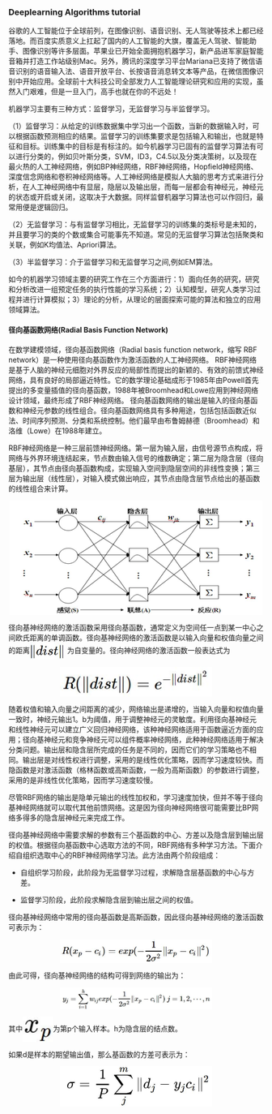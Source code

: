### Deeplearning Algorithms tutorial
谷歌的人工智能位于全球前列，在图像识别、语音识别、无人驾驶等技术上都已经落地。而百度实质意义上扛起了国内的人工智能的大旗，覆盖无人驾驶、智能助手、图像识别等许多层面。苹果业已开始全面拥抱机器学习，新产品进军家庭智能音箱并打造工作站级别Mac。另外，腾讯的深度学习平台Mariana已支持了微信语音识别的语音输入法、语音开放平台、长按语音消息转文本等产品，在微信图像识别中开始应用。全球前十大科技公司全部发力人工智能理论研究和应用的实现，虽然入门艰难，但是一旦入门，高手也就在你的不远处！

机器学习主要有三种方式：监督学习，无监督学习与半监督学习。

（1）监督学习：从给定的训练数据集中学习出一个函数，当新的数据输入时，可以根据函数预测相应的结果。监督学习的训练集要求是包括输入和输出，也就是特征和目标。训练集中的目标是有标注的。如今机器学习已固有的监督学习算法有可以进行分类的，例如贝叶斯分类，SVM，ID3，C4.5以及分类决策树，以及现在最火热的人工神经网络，例如BP神经网络，RBF神经网络，Hopfield神经网络、深度信念网络和卷积神经网络等。人工神经网络是模拟人大脑的思考方式来进行分析，在人工神经网络中有显层，隐层以及输出层，而每一层都会有神经元，神经元的状态或开启或关闭，这取决于大数据。同样监督机器学习算法也可以作回归，最常用便是逻辑回归。

（2）无监督学习：与有监督学习相比，无监督学习的训练集的类标号是未知的，并且要学习的类的个数或集合可能事先不知道。常见的无监督学习算法包括聚类和关联，例如K均值法、Apriori算法。

（3）半监督学习：介于监督学习和无监督学习之间,例如EM算法。

如今的机器学习领域主要的研究工作在三个方面进行：1）面向任务的研究，研究和分析改进一组预定任务的执行性能的学习系统；2）认知模型，研究人类学习过程并进行计算模拟；3）理论的分析，从理论的层面探索可能的算法和独立的应用领域算法。

#### 径向基函数网络(Radial Basis Function Network)

在数学建模领域，径向基函数网络（Radial basis function network，缩写 RBF network）是一种使用径向基函数作为激活函数的人工神经网络。
RBF神经网络是基于人脑的神经元细胞对外界反应的局部性而提出的新颖的、有效的前馈式神经网络，具有良好的局部逼近特性。它的数学理论基础成形于1985年由Powell首先提出的多变量插值的径向基函数，1988年被Broomhead和Lowe应用到神经网络设计领域，最终形成了RBF神经网络。
径向基函数网络的输出是输入的径向基函数和神经元参数的线性组合。径向基函数网络具有多种用途，包括包括函数近似法、时间序列预测、分类和系统控制。他们最早由布鲁姆赫德（Broomhead）和洛维（Lowe）在1988年建立。

RBF神经网络是一种三层前馈神经网络。第一层为输入层，由信号源节点构成，将网络与外界环境连结起来，节点数由输入信号的维数确定；第二层为隐含层（径向基层），其节点由径向基函数构成，实现输入空间到隐层空间的非线性变换；第三层为输出层（线性层），对输入模式做出响应，其节点由隐含层节点给出的基函数的线性组合来计算。

<p align="center">
<img width="500" align="center" src="../../images/331.jpg" />
</p>

径向基神经网络的激活函数采用径向基函数，通常定义为空间任一点到某一中心之间欧氏距离的单调函数。径向基神经网络的激活函数是以输入向量和权值向量之间的距离<img width="70" align="center" src="../../images/332.jpg" /> 为自变量的。径向神经网络的激活函数一般表达式为
<p align="center">
<img width="300" align="center" src="../../images/333.jpg" />
</p>

随着权值和输入向量之间距离的减少，网络输出是递增的，当输入向量和权值向量一致时，神经元输出1。b为阈值，用于调整神经元的灵敏度。利用径向基神经元和线性神经元可以建立广义回归神经网络，该种神经网络适用于函数逼近方面的应用；径向基神经元和竞争神经元可以组件概率神经网络，此种神经网络适用于解决分类问题。输出层和隐含层所完成的任务是不同的，因而它们的学习策略也不相同。输出层是对线性权进行调整，采用的是线性优化策略，因而学习速度较快。而隐函数是对激活函数（格林函数或高斯函数，一般为高斯函数）的参数进行调整，采用的是非线性优化策略，因而学习速度较慢。

尽管RBF网络的输出是隐单元输出的线性加权和，学习速度加快，但并不等于径向基神经网络就可以取代其他前馈网络。这是因为径向神经网络很可能需要比BP网络多得多的隐含层神经元来完成工作。

径向基神经网络中需要求解的参数有三个基函数的中心、方差以及隐含层到输出层的权值。根据径向基函数中心选取方法的不同，RBF网络有多种学习方法。下面介绍自组织选取中心的RBF神经网络学习法。此方法由两个阶段组成：

* 自组织学习阶段，此阶段为无监督学习过程，求解隐含层基函数的中心与方差。

* 监督学习阶段，此阶段求解隐含层到输出层之间的权值。

径向基神经网络中常用的径向基函数是高斯函数，因此径向基神经网络的激活函数可表示为：
<p align="center">
<img width="300" align="center" src="../../images/334.jpg" />
</p>

由此可得，径向基神经网络的结构可得到网络的输出为：

<p align="center">
<img width="300" align="center" src="../../images/335.jpg" />
</p>

其中<img width="60" align="center" src="../../images/336.jpg" />为第p个输入样本。h为隐含层的结点数。

如果d是样本的期望输出值，那么基函数的方差可表示为：
<p align="center">
<img width="300" align="center" src="../../images/337.jpg" />
</p>


